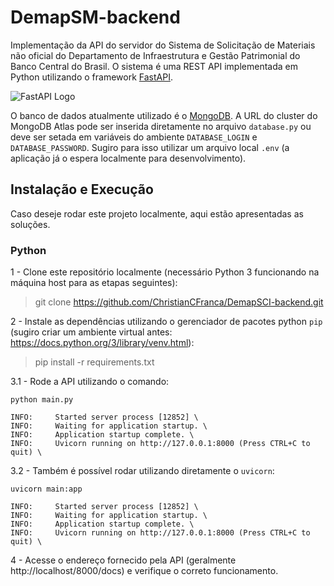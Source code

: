 # DemapSM-backend
Implementação da API do servidor do Sistema de Solicitação de Materiais não oficial do Departamento de Infraestrutura e Gestão Patrimonial do Banco Central do Brasil. O sistema é uma REST API implementada em Python utilizando o framework [FastAPI](https://fastapi.tiangolo.com/).

![FastAPI Logo](https://fastapi.tiangolo.com/img/logo-margin/logo-teal.png)

O banco de dados atualmente utilizado é o [MongoDB](https://www.mongodb.com/). A URL do cluster do MongoDB Atlas pode ser inserida diretamente no arquivo `database.py` ou deve ser setada em variáveis do ambiente `DATABASE_LOGIN` e `DATABASE_PASSWORD`. Sugiro para isso utilizar um arquivo local `.env` (a aplicação já o espera localmente para desenvolvimento).

## Instalação e Execução

Caso deseje rodar este projeto localmente, aqui estão apresentadas as soluções.

### Python
1 - Clone este repositório localmente (necessário Python 3 funcionando na máquina host para as etapas seguintes):
> git clone https://github.com/ChristianCFranca/DemapSCI-backend.git

2 - Instale as dependências utilizando o gerenciador de pacotes python `pip` (sugiro criar um ambiente virtual antes: https://docs.python.org/3/library/venv.html):
> pip install -r requirements.txt

3.1 - Rode a API utilizando o comando:

`python main.py`
```
INFO:     Started server process [12852] \
INFO:     Waiting for application startup. \
INFO:     Application startup complete. \
INFO:     Uvicorn running on http://127.0.0.1:8000 (Press CTRL+C to quit) \
```

3.2 - Também é possível rodar utilizando diretamente o `uvicorn`:

`uvicorn main:app`
```
INFO:     Started server process [12852] \
INFO:     Waiting for application startup. \
INFO:     Application startup complete. \
INFO:     Uvicorn running on http://127.0.0.1:8000 (Press CTRL+C to quit) \
```

4 - Acesse o endereço fornecido pela API (geralmente http://localhost/8000/docs) e verifique o correto funcionamento.